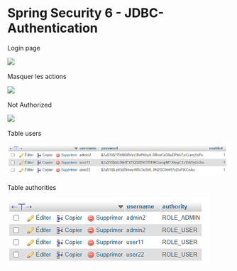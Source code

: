 <h1>Spring Security 6 - JDBC-Authentication</h1>
<p>Login page</p>
<img src="images/login_page.PNG"/>
<p>Masquer les actions</p>
<img src="images/hide_actions.PNG"/>
<p>Not Authorized</p>
<img src="images/not_authorized.PNG"/>
<p>Table users</p>
<img src="images/table_users.PNG"/>
<p>Table authorities</p>
<img src="images/table_authorities.PNG"/>